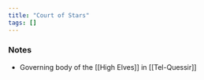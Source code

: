 ```yaml
---
title: "Court of Stars"
tags: []
---
```


### Notes

- Governing body of the [[High Elves]] in [[Tel-Quessir]]
